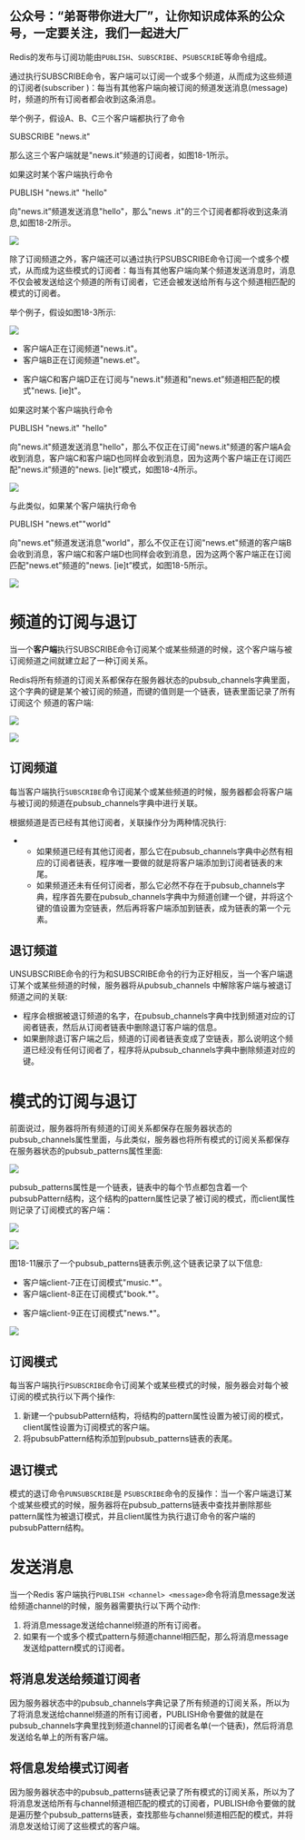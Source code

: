 ## 公众号：“弟哥带你进大厂”，让你知识成体系的公众号，一定要关注，我们一起进大厂

Redis的发布与订阅功能由`PUBLISH`、`SUBSCRIBE`、`PSUBSCRIB`E等命令组成。

通过执行SUBSCRIBE命令，客户端可以订阅一个或多个频道，从而成为这些频道的订阅者(subscriber )：每当有其他客户端向被订阅的频道发送消息(message)时，频道的所有订阅者都会收到这条消息。

举个例子，假设A、B、C三个客户端都执行了命令

SUBSCRIBE "news.it"

那么这三个客户端就是"news.it”频道的订阅者，如图18-1所示。

如果这时某个客户端执行命令

PUBLISH "news.it" "hello"

向"news.it”频道发送消息"hello"，那么"news .it"的三个订阅者都将收到这条消息,如图18-2所示。

![](https://p3-juejin.byteimg.com/tos-cn-i-k3u1fbpfcp/397b798548c54a56b35038a87cb867cc~tplv-k3u1fbpfcp-zoom-1.image)



除了订阅频道之外，客户端还可以通过执行PSUBSCRIBE命令订阅一个或多个模式，从而成为这些模式的订阅者：每当有其他客户端向某个频道发送消息时，消息不仅会被发送给这个频道的所有订阅者，它还会被发送给所有与这个频道相匹配的模式的订阅者。

举个例子，假设如图18-3所示:

![](https://p3-juejin.byteimg.com/tos-cn-i-k3u1fbpfcp/60f27be4ad164365b45467cb4c018083~tplv-k3u1fbpfcp-zoom-1.image)

-   客户端A正在订阅频道"news.it"。
-   客户端B正在订阅频道"news.et"。

<!---->

-   客户端C和客户端D正在订阅与"news.it"频道和"news.et”频道相匹配的模式"news. [ie]t"。

如果这时某个客户端执行命令

PUBLISH "news.it" "hello"

向"news.it"频道发送消息"hello"，那么不仅正在订阅"news.it"频道的客户端A会收到消息，客户端C和客户端D也同样会收到消息，因为这两个客户端正在订阅匹配"news.it”频道的"news. [ie]t”模式，如图18-4所示。

![](https://p3-juejin.byteimg.com/tos-cn-i-k3u1fbpfcp/fc7fd3185678471cb9a968d121c1dd5b~tplv-k3u1fbpfcp-zoom-1.image)

与此类似，如果某个客户端执行命令

PUBLISH "news.et""world"

向"news.et"频道发送消息"world"，那么不仅正在订阅"news.et"频道的客户端B会收到消息，客户端C和客户端D也同样会收到消息，因为这两个客户端正在订阅匹配"news.et”频道的"news. [ie]t”模式，如图18-5所示。

![](https://p3-juejin.byteimg.com/tos-cn-i-k3u1fbpfcp/48a84fdb4d4b4804a316acc8cf5258cf~tplv-k3u1fbpfcp-zoom-1.image)

# 频道的订阅与退订

当一个**客户端**执行SUBSCRIBE命令订阅某个或某些频道的时候，这个客户端与被订阅频道之间就建立起了一种订阅关系。

Redis将所有频道的订阅关系都保存在服务器状态的pubsub_channels字典里面，这个字典的键是某个被订阅的频道，而键的值则是一个链表，链表里面记录了所有订阅这个 频道的客户端:

![](https://p3-juejin.byteimg.com/tos-cn-i-k3u1fbpfcp/a0ecee3035d1459b8cea3c1fad94cbdc~tplv-k3u1fbpfcp-zoom-1.image)

![](https://p3-juejin.byteimg.com/tos-cn-i-k3u1fbpfcp/abb695d0b0e34686a19b4de386c9f26b~tplv-k3u1fbpfcp-zoom-1.image)

## 订阅频道

每当客户端执行`SUBSCRIBE`命令订阅某个或某些频道的时候，服务器都会将客户端与被订阅的频道在pubsub_channels字典中进行关联。

根据频道是否已经有其他订阅者，关联操作分为两种情况执行:

-   -   如果频道已经有其他订阅者，那么它在pubsub_channels字典中必然有相应的订阅者链表，程序唯一要做的就是将客户端添加到订阅者链表的末尾。
    -   如果频道还未有任何订阅者，那么它必然不存在于pubsub_channels字典，程序首先要在pubsub_channels字典中为频道创建一个键，并将这个键的值设置为空链表，然后再将客户端添加到链表，成为链表的第一个元素。

## 退订频道

UNSUBSCRIBE命令的行为和SUBSCRIBE命令的行为正好相反，当一个客户端退订某个或某些频道的时候，服务器将从pubsub_channels 中解除客户端与被退订频道之间的关联:

-   程序会根据被退订频道的名字，在pubsub_channels字典中找到频道对应的订阅者链表，然后从订阅者链表中删除退订客户端的信息。
-   如果删除退订客户端之后，频道的订阅者链表变成了空链表，那么说明这个频道已经没有任何订阅者了，程序将从pubsub_channels字典中删除频道对应的键。

# 模式的订阅与退订

前面说过，服务器将所有频道的订阅关系都保存在服务器状态的pubsub_channels属性里面，与此类似，服务器也将所有模式的订阅关系都保存在服务器状态的pubsub_patterns属性里面:

![](https://p3-juejin.byteimg.com/tos-cn-i-k3u1fbpfcp/326d817dd1014cda9e15f079908440de~tplv-k3u1fbpfcp-zoom-1.image)

pubsub_patterns属性是一个链表，链表中的每个节点都包含着一个pubsubPattern结构，这个结构的pattern属性记录了被订阅的模式，而client属性则记录了订阅模式的客户端：

![](https://p3-juejin.byteimg.com/tos-cn-i-k3u1fbpfcp/b206b75702c143268470285dc388ed11~tplv-k3u1fbpfcp-zoom-1.image)

![](https://p3-juejin.byteimg.com/tos-cn-i-k3u1fbpfcp/1b03271680f84288a2c2f3299306567a~tplv-k3u1fbpfcp-zoom-1.image)

图18-11展示了一个pubsub_patterns链表示例,这个链表记录了以下信息:

-   客户端client-7正在订阅模式"music.*"。
-   客户端client-8正在订阅模式"book.*"。

<!---->

-   客户端client-9正在订阅模式"news.*"。

![](https://p3-juejin.byteimg.com/tos-cn-i-k3u1fbpfcp/5c9e5e4fef884bf4b4cec8311f6c42e1~tplv-k3u1fbpfcp-zoom-1.image)

## 订阅模式

每当客户端执行`PSUBSCRIBE`命令订阅某个或某些模式的时候，服务器会对每个被订阅的模式执行以下两个操作:

1.  新建一个pubsubPattern结构，将结构的pattern属性设置为被订阅的模式，client属性设置为订阅模式的客户端。
1.  将pubsubPattern结构添加到pubsub_patterns链表的表尾。

## 退订模式

模式的退订命令`PUNSUBSCRIBE`是 `PSUBSCRIBE`命令的反操作：当一个客户端退订某个或某些模式的时候，服务器将在pubsub_patterns链表中查找并删除那些pattern属性为被退订模式，并且client属性为执行退订命令的客户端的pubsubPattern结构。

# 发送消息

当一个Redis 客户端执行`PUBLISH <channel> <message>`命令将消息message发送给频道channel的时候，服务器需要执行以下两个动作:

1.  将消息message发送给channel频道的所有订阅者。
1.  如果有一个或多个模式pattern与频道channel相匹配，那么将消息message发送给pattern模式的订阅者。

## 将消息发送给频道订阅者

因为服务器状态中的pubsub_channels字典记录了所有频道的订阅关系，所以为了将消息发送给channel频道的所有订阅者，PUBLISH命令要做的就是在pubsub_channels字典里找到频道channel的订阅者名单(一个链表)，然后将消息发送给名单上的所有客户端。

## 将信息发给模式订阅者

因为服务器状态中的pubsub_patterns链表记录了所有模式的订阅关系，所以为了将消息发送给所有与channel频道相匹配的模式的订阅者，PUBLISH命令要做的就是遍历整个pubsub_patterns链表，查找那些与channel频道相匹配的模式，并将消息发送给订阅了这些模式的客户端。



